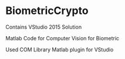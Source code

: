 

# BiometricCrypto

Contains VStudio 2015 Solution

Matlab Code for Computer Vision for Biometric

Used COM Library Matlab plugin for VStudio
